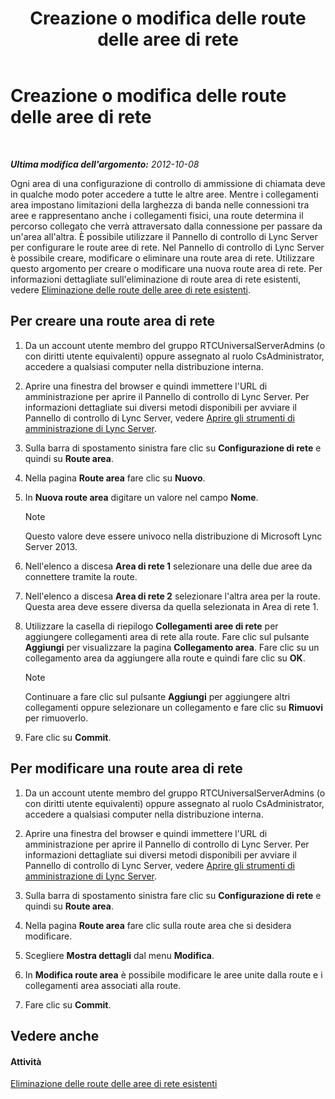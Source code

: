 ﻿---
title: Creazione o modifica delle route delle aree di rete
TOCTitle: Creazione o modifica delle route delle aree di rete
ms:assetid: 76993daa-76c2-4cec-8363-de8aebef0145
ms:mtpsurl: https://technet.microsoft.com/it-it/library/Gg521016(v=OCS.15)
ms:contentKeyID: 49301019
ms.date: 08/24/2015
mtps_version: v=OCS.15
ms.translationtype: HT
---

# Creazione o modifica delle route delle aree di rete

 

_**Ultima modifica dell'argomento:** 2012-10-08_

Ogni area di una configurazione di controllo di ammissione di chiamata deve in qualche modo poter accedere a tutte le altre aree. Mentre i collegamenti area impostano limitazioni della larghezza di banda nelle connessioni tra aree e rappresentano anche i collegamenti fisici, una route determina il percorso collegato che verrà attraversato dalla connessione per passare da un'area all'altra. È possibile utilizzare il Pannello di controllo di Lync Server per configurare le route aree di rete. Nel Pannello di controllo di Lync Server è possibile creare, modificare o eliminare una route area di rete. Utilizzare questo argomento per creare o modificare una nuova route area di rete. Per informazioni dettagliate sull'eliminazione di route area di rete esistenti, vedere [Eliminazione delle route delle aree di rete esistenti](lync-server-2013-deleting-existing-network-region-routes.md).

## Per creare una route area di rete

1.  Da un account utente membro del gruppo RTCUniversalServerAdmins (o con diritti utente equivalenti) oppure assegnato al ruolo CsAdministrator, accedere a qualsiasi computer nella distribuzione interna.

2.  Aprire una finestra del browser e quindi immettere l'URL di amministrazione per aprire il Pannello di controllo di Lync Server. Per informazioni dettagliate sui diversi metodi disponibili per avviare il Pannello di controllo di Lync Server, vedere [Aprire gli strumenti di amministrazione di Lync Server](lync-server-2013-open-lync-server-administrative-tools.md).

3.  Sulla barra di spostamento sinistra fare clic su **Configurazione di rete** e quindi su **Route area**.

4.  Nella pagina **Route area** fare clic su **Nuovo**.

5.  In **Nuova route area** digitare un valore nel campo **Nome**.
    

    > [!NOTE]
    > Questo valore deve essere univoco nella distribuzione di Microsoft Lync Server 2013.



6.  Nell'elenco a discesa **Area di rete 1** selezionare una delle due aree da connettere tramite la route.

7.  Nell'elenco a discesa **Area di rete 2** selezionare l'altra area per la route. Questa area deve essere diversa da quella selezionata in Area di rete 1.

8.  Utilizzare la casella di riepilogo **Collegamenti aree di rete** per aggiungere collegamenti area di rete alla route. Fare clic sul pulsante **Aggiungi** per visualizzare la pagina **Collegamento area**. Fare clic su un collegamento area da aggiungere alla route e quindi fare clic su **OK**.
    

    > [!NOTE]
    > Continuare a fare clic sul pulsante <STRONG>Aggiungi</STRONG> per aggiungere altri collegamenti oppure selezionare un collegamento e fare clic su <STRONG>Rimuovi</STRONG> per rimuoverlo.



9.  Fare clic su **Commit**.

## Per modificare una route area di rete

1.  Da un account utente membro del gruppo RTCUniversalServerAdmins (o con diritti utente equivalenti) oppure assegnato al ruolo CsAdministrator, accedere a qualsiasi computer nella distribuzione interna.

2.  Aprire una finestra del browser e quindi immettere l'URL di amministrazione per aprire il Pannello di controllo di Lync Server. Per informazioni dettagliate sui diversi metodi disponibili per avviare il Pannello di controllo di Lync Server, vedere [Aprire gli strumenti di amministrazione di Lync Server](lync-server-2013-open-lync-server-administrative-tools.md).

3.  Sulla barra di spostamento sinistra fare clic su **Configurazione di rete** e quindi su **Route area**.

4.  Nella pagina **Route area** fare clic sulla route area che si desidera modificare.

5.  Scegliere **Mostra dettagli** dal menu **Modifica**.

6.  In **Modifica route area** è possibile modificare le aree unite dalla route e i collegamenti area associati alla route.

7.  Fare clic su **Commit**.

## Vedere anche

#### Attività

[Eliminazione delle route delle aree di rete esistenti](lync-server-2013-deleting-existing-network-region-routes.md)

